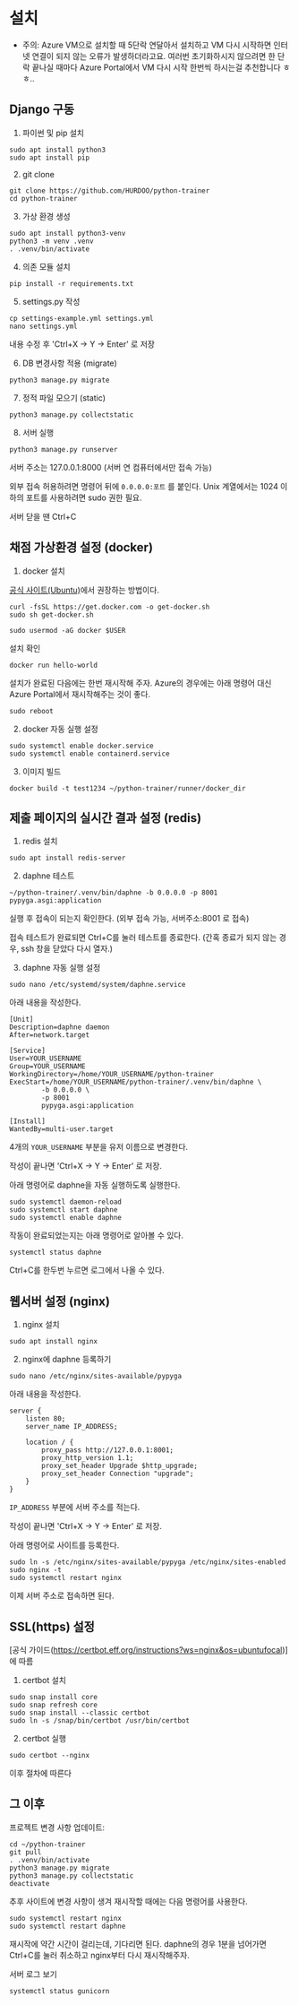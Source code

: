# 설치

* 주의: Azure VM으로 설치할 때 5단락 연달아서 설치하고 VM 다시 시작하면 인터넷 연결이 되지 않는 오류가 발생하더라고요. 여러번 초기화하시지 않으려면 한 단락 끝나실 때마다 Azure Portal에서 VM 다시 시작 한번씩 하시는걸 추천합니다 ㅎㅎ..

## Django 구동

1. 파이썬 및 pip 설치
```
sudo apt install python3
sudo apt install pip
```

2. git clone
```shell
git clone https://github.com/HURDOO/python-trainer
cd python-trainer
```

3. 가상 환경 생성
```shell
sudo apt install python3-venv
python3 -m venv .venv
. .venv/bin/activate
```

4. 의존 모듈 설치
```shell
pip install -r requirements.txt
```
5. settings.py 작성
```shell
cp settings-example.yml settings.yml
nano settings.yml
```
내용 수정 후 'Ctrl+X → Y → Enter' 로 저장

6. DB 변경사항 적용 (migrate)
```shell
python3 manage.py migrate
```

7. 정적 파일 모으기 (static)
```shell
python3 manage.py collectstatic
```

8. 서버 실행
```shell
python3 manage.py runserver
```
서버 주소는 127.0.0.1:8000 (서버 연 컴퓨터에서만 접속 가능)

외부 접속 허용하려면 명령어 뒤에 `0.0.0.0:포트` 를 붙인다. Unix 계열에서는 1024 이하의 포트를 사용하려면 sudo 권한 필요.

서버 닫을 땐 Ctrl+C

## 채점 가상환경 설정 (docker)
1. docker 설치

[공식 사이트(Ubuntu)](https://docs.docker.com/engine/install/ubuntu/)에서 권장하는 방법이다.
```shell
curl -fsSL https://get.docker.com -o get-docker.sh
sudo sh get-docker.sh

sudo usermod -aG docker $USER
```

설치 확인
```shell
docker run hello-world
```

설치가 완료된 다음에는 한번 재시작해 주자. Azure의 경우에는 아래 명령어 대신 Azure Portal에서 재시작해주는 것이 좋다.
```shell
sudo reboot
```

2. docker 자동 실행 설정
```shell
sudo systemctl enable docker.service
sudo systemctl enable containerd.service
```

3. 이미지 빌드
```shell
docker build -t test1234 ~/python-trainer/runner/docker_dir
```

## 제출 페이지의 실시간 결과 설정 (redis)

1. redis 설치
```shell
sudo apt install redis-server
```

2. daphne 테스트
```shell
~/python-trainer/.venv/bin/daphne -b 0.0.0.0 -p 8001 pypyga.asgi:application
```
실행 후 접속이 되는지 확인한다. (외부 접속 가능, 서버주소:8001 로 접속)

접속 테스트가 완료되면 Ctrl+C를 눌러 테스트를 종료한다. (간혹 종료가 되지 않는 경우, ssh 창을 닫았다 다시 열자.)

3. daphne 자동 실행 설정
```shell
sudo nano /etc/systemd/system/daphne.service
```
아래 내용을 작성한다.

```
[Unit]
Description=daphne daemon
After=network.target

[Service]
User=YOUR_USERNAME
Group=YOUR_USERNAME
WorkingDirectory=/home/YOUR_USERNAME/python-trainer
ExecStart=/home/YOUR_USERNAME/python-trainer/.venv/bin/daphne \
        -b 0.0.0.0 \
        -p 8001
        pypyga.asgi:application

[Install]
WantedBy=multi-user.target
```
4개의 `YOUR_USERNAME` 부분을 유저 이름으로 변경한다.

작성이 끝나면 'Ctrl+X → Y → Enter' 로 저장.

아래 명령어로 daphne을 자동 실행하도록 실행한다.

```shell
sudo systemctl daemon-reload
sudo systemctl start daphne
sudo systemctl enable daphne
```

작동이 완료되었는지는 아래 명령어로 알아볼 수 있다.

```shell
systemctl status daphne
```
Ctrl+C를 한두번 누르면 로그에서 나올 수 있다.

## 웹서버 설정 (nginx)

1. nginx 설치

```shell
sudo apt install nginx
```

2. nginx에 daphne 등록하기

```shell
sudo nano /etc/nginx/sites-available/pypyga
```

아래 내용을 작성한다.

```
server {
    listen 80;
    server_name IP_ADDRESS;

    location / {
        proxy_pass http://127.0.0.1:8001;
        proxy_http_version 1.1;
        proxy_set_header Upgrade $http_upgrade;
        proxy_set_header Connection "upgrade";
    }
}
```

`IP_ADDRESS` 부분에 서버 주소를 적는다.

작성이 끝나면 'Ctrl+X → Y → Enter' 로 저장.

아래 명령어로 사이트를 등록한다.

```shell
sudo ln -s /etc/nginx/sites-available/pypyga /etc/nginx/sites-enabled
sudo nginx -t
sudo systemctl restart nginx
```

이제 서버 주소로 접속하면 된다.


## SSL(https) 설정
[공식 가이드(https://certbot.eff.org/instructions?ws=nginx&os=ubuntufocal)]에 따름
1. certbot 설치
```shell
sudo snap install core
sudo snap refresh core
sudo snap install --classic certbot
sudo ln -s /snap/bin/certbot /usr/bin/certbot
```

2. certbot 실행
```shell
sudo certbot --nginx
```
이후 절차에 따른다


## 그 이후
프로젝트 변경 사항 업데이트:
```shell
cd ~/python-trainer
git pull
. .venv/bin/activate
python3 manage.py migrate
python3 manage.py collectstatic
deactivate
```

추후 사이트에 변경 사항이 생겨 재시작할 때에는 다음 명령어를 사용한다.
```shell
sudo systemctl restart nginx
sudo systemctl restart daphne
```
재시작에 약간 시간이 걸리는데, 기다리면 된다.
daphne의 경우 1분을 넘어가면 Ctrl+C를 눌러 취소하고 nginx부터 다시 재시작해주자.

서버 로그 보기
```shell
systemctl status gunicorn
```
